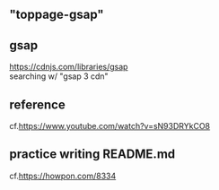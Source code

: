 ## "toppage-gsap" 

## gsap<br>
https://cdnjs.com/libraries/gsap<br>
searching w/ "gsap 3 cdn"

## reference<br>
cf.https://www.youtube.com/watch?v=sN93DRYkCO8


## practice writing README.md<br>
cf.https://howpon.com/8334
